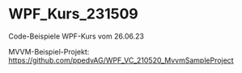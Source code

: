 # WPF_Kurs_231509
Code-Beispiele WPF-Kurs vom 26.06.23

MVVM-Beispiel-Projekt: https://github.com/ppedvAG/WPF_VC_210520_MvvmSampleProject
